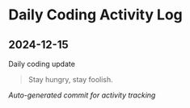 # Daily Coding Activity Log

## 2024-12-15

Daily coding update

> Stay hungry, stay foolish.

*Auto-generated commit for activity tracking*
